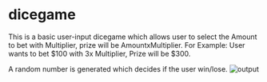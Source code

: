 # dicegame
This is a basic user-input dicegame which allows user to select the Amount to bet with Multiplier, prize will be AmountxMultiplier.
For Example: User wants to bet $100 with 3x Multiplier, Prize will be $300.

A random number is generated which decides if the user win/lose.
![output](https://i.imgur.com/HBRb6HM.png)
